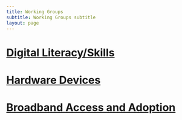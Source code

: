 ```yaml
---
title: Working Groups
subtitle: Working Groups subtitle
layout: page
---
```


# [Digital Literacy/Skills](/digital-skills)
# [Hardware Devices](/devices)
# [Broadband Access and Adoption](/broadband)

